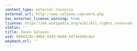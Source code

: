 ```yaml
---
content_type: external-resource
external_url: http://www.salavon.com/work.php
has_external_license_warning: true
license: https://en.wikipedia.org/wiki/All_rights_reserved
status: ''
title: Jason Salavon
uid: 8d9d124c-49b2-43d3-be84-5471ea58cde2
wayback_url: ''
---
```

